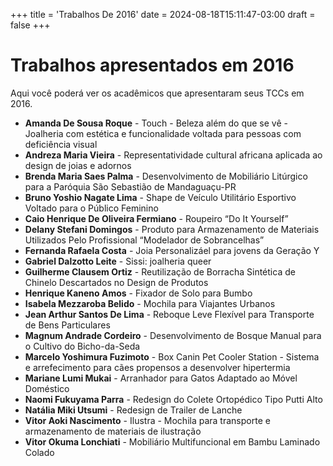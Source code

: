 +++
title = 'Trabalhos De 2016'
date = 2024-08-18T15:11:47-03:00
draft = false
+++

# Trabalhos apresentados em 2016
Aqui você poderá ver os acadêmicos que apresentaram seus TCCs em 2016.


* **Amanda De Sousa Roque** - Touch - Beleza além do que se vê - Joalheria com estética e funcionalidade voltada para pessoas com deficiência visual
* **Andreza Maria Vieira** - Representatividade cultural africana aplicada ao design de joias e adornos
* **Brenda Maria Saes Palma** - Desenvolvimento de Mobiliário Litúrgico para a Paróquia São Sebastião de Mandaguaçu-PR
* **Bruno Yoshio Nagate Lima** - Shape de Veículo Utilitário Esportivo Voltado para o Público Feminino
* **Caio Henrique De Oliveira Fermiano** - Roupeiro “Do It Yourself”
* **Delany Stefani Domingos** - Produto para Armazenamento de Materiais Utilizados Pelo Profissional “Modelador de Sobrancelhas”
* **Fernanda Rafaela Costa** - Joia Personalizáel para jovens da Geração Y
* **Gabriel Dalzotto Leite** - Sissi: joalheria queer
* **Guilherme Clausem Ortiz** - Reutilização de Borracha Sintética de Chinelo Descartados no Design de Produtos
* **Henrique Kaneno Amos** - Fixador de Solo para Bumbo
* **Isabela Mezzaroba Belido** - Mochila para Viajantes Urbanos
* **Jean Arthur Santos De Lima** - Reboque Leve Flexível para Transporte de Bens Particulares
* **Magnum Andrade Cordeiro** - Desenvolvimento de Bosque Manual para o Cultivo do Bicho-da-Seda
* **Marcelo Yoshimura Fuzimoto** - Box Canin Pet Cooler Station - Sistema e arrefecimento para cães propensos a desenvolver hipertermia
* **Mariane Lumi Mukai** - Arranhador para Gatos Adaptado ao Móvel Doméstico
* **Naomi Fukuyama Parra** - Redesign do Colete Ortopédico Tipo Putti Alto
* **Natália Miki Utsumi** - Redesign de Trailer de Lanche
* **Vitor Aoki Nascimento** - Ilustra - Mochila para transporte e armazenamento de materiais de ilustração
* **Vitor Okuma Lonchiati** - Mobiliário Multifuncional em Bambu Laminado Colado
